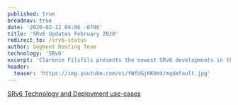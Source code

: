 ```yaml
---
published: true
breadnav: true
date: '2020-02-12 04:06 -0700'
title: 'SRv6 Updates February 2020'
redirect_to: /srv6-status
author: Segment Routing Team
technology: 'SRv6'
excerpt: 'Clarence Filsfils presents the newest SRv6 developments in the series "SRv6 Technology and Deployment use-cases"'
header:
  teaser: 'https://img.youtube.com/vi/YWfdGjKKUm4/mqdefault.jpg'
---
```


[SRv6 Technology and Deployment use-cases](</srv6-status>)
